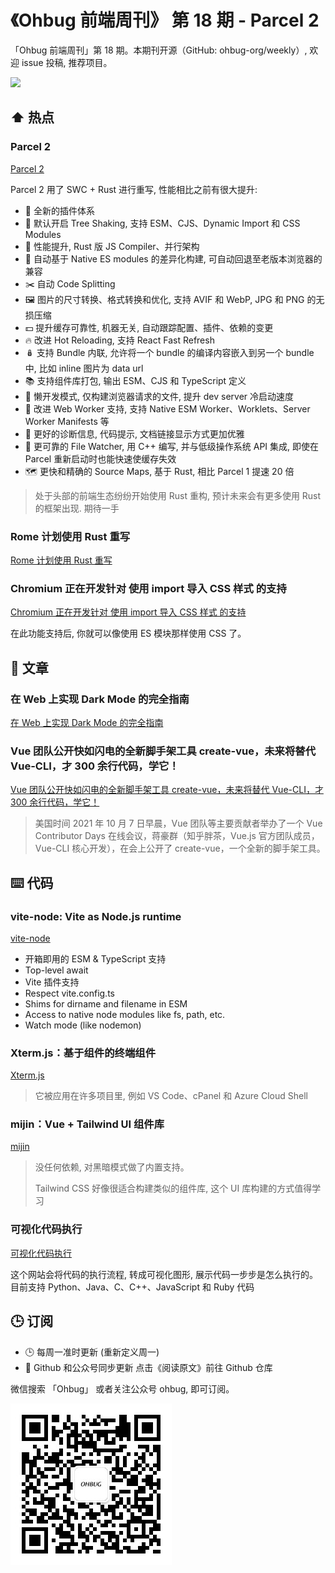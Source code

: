 # 《Ohbug 前端周刊》 第 18 期 - Parcel 2

「Ohbug 前端周刊」第 18 期。本期刊开源（GitHub: ohbug-org/weekly）, 欢迎 issue 投稿, 推荐项目。

![](https://images.unsplash.com/photo-1626515405452-9728f8d67d39?ixid=MnwxMjA3fDB8MHxwaG90by1wYWdlfHx8fGVufDB8fHx8&ixlib=rb-1.2.1&auto=format&fit=crop&w=2370&q=80)

## ⬆️ 热点

### Parcel 2

[Parcel 2](https://parceljs.org/blog/v2/)

Parcel 2 用了 SWC + Rust 进行重写, 性能相比之前有很大提升:

- 🔌 全新的插件体系
- 🌳 默认开启 Tree Shaking, 支持 ESM、CJS、Dynamic Import 和 CSS Modules
- 🚀 性能提升, Rust 版 JS Compiler、并行架构
- 🖖 自动基于 Native ES modules 的差异化构建, 可自动回退至老版本浏览器的兼容
- ✂️ 自动 Code Splitting
- 🖼 图片的尺寸转换、格式转换和优化, 支持 AVIF 和 WebP, JPG 和 PNG 的无损压缩
- 💵 提升缓存可靠性, 机器无关, 自动跟踪配置、插件、依赖的变更
- 🔥 改进 Hot Reloading, 支持 React Fast Refresh
- 🪆 支持 Bundle 内联, 允许将一个 bundle 的编译内容嵌入到另一个 bundle 中, 比如 inline 图片为 data url
- 📚 支持组件库打包, 输出 ESM、CJS 和 TypeScript 定义
- 🧘 懒开发模式, 仅构建浏览器请求的文件, 提升 dev server 冷启动速度
- 👷 改进 Web Worker 支持, 支持 Native ESM Worker、Worklets、Server Worker Manifests 等
- 🚨 更好的诊断信息, 代码提示, 文档链接显示方式更加优雅
- 👀 更可靠的 File Watcher, 用 C++ 编写, 并与低级操作系统 API 集成, 即使在 Parcel 重新启动时也能快速使缓存失效
- 🗺 更快和精确的 Source Maps, 基于 Rust, 相比 Parcel 1 提速 20 倍

> 处于头部的前端生态纷纷开始使用 Rust 重构, 预计未来会有更多使用 Rust 的框架出现. 期待一手

### Rome 计划使用 Rust 重写

[Rome 计划使用 Rust 重写](https://rome.tools/blog/2021/09/21/rome-will-be-rewritten-in-rust)

### Chromium 正在开发针对 使用 import 导入 CSS 样式 的支持

[Chromium 正在开发针对 使用 import 导入 CSS 样式 的支持](https://blogs.windows.com/msedgedev/2021/08/17/css-module-scripts-import-stylesheets-like-javascript-modules/)

在此功能支持后, 你就可以像使用 ES 模块那样使用 CSS 了。

## 📝 文章

### 在 Web 上实现 Dark Mode 的完全指南

[在 Web 上实现 Dark Mode 的完全指南](https://css-tricks.com/a-complete-guide-to-dark-mode-on-the-web/)

### Vue 团队公开快如闪电的全新脚手架工具 create-vue，未来将替代 Vue-CLI，才 300 余行代码，学它！

[Vue 团队公开快如闪电的全新脚手架工具 create-vue，未来将替代 Vue-CLI，才 300 余行代码，学它！](https://juejin.cn/post/7018344866811740173?utm_source=gold_browser_extension)

> 美国时间 2021 年 10 月 7 日早晨，Vue 团队等主要贡献者举办了一个 Vue Contributor Days 在线会议，蒋豪群（知乎胖茶，Vue.js 官方团队成员，Vue-CLI 核心开发），在会上公开了 create-vue，一个全新的脚手架工具。

## ⌨️ 代码

### vite-node: Vite as Node.js runtime

[vite-node](https://github.com/antfu/vite-node)

- 开箱即用的 ESM & TypeScript 支持
- Top-level await
- Vite 插件支持
- Respect vite.config.ts
- Shims for dirname and filename in ESM
- Access to native node modules like fs, path, etc.
- Watch mode (like nodemon)

### Xterm.js：基于组件的终端组件

[Xterm.js](https://xtermjs.org/)

> 它被应用在许多项目里, 例如 VS Code、cPanel 和 Azure Cloud Shell

### mijin：Vue + Tailwind UI 组件库

[mijin](https://github.com/lecoueyl/mijin)

> 没任何依赖, 对黑暗模式做了内置支持。
>
> Tailwind CSS 好像很适合构建类似的组件库, 这个 UI 库构建的方式值得学习

### 可视化代码执行

[可视化代码执行](https://pythontutor.com/)

这个网站会将代码的执行流程, 转成可视化图形, 展示代码一步步是怎么执行的。目前支持 Python、Java、C、C++、JavaScript 和 Ruby 代码

## 🕒 订阅

- 🕒 每周一准时更新 (重新定义周一)
- 👋 Github 和公众号同步更新 点击《阅读原文》前往 Github 仓库

微信搜索 「Ohbug」 或者关注公众号 ohbug, 即可订阅。

![](https://raw.githubusercontent.com/ohbug-org/weekly/main/qrcode.jpg)
